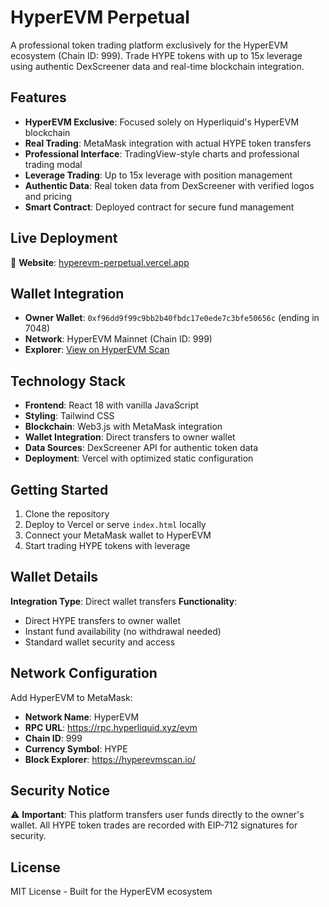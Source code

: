 # HyperEVM Perpetual

A professional token trading platform exclusively for the HyperEVM ecosystem (Chain ID: 999). Trade HYPE tokens with up to 15x leverage using authentic DexScreener data and real-time blockchain integration.

## Features

- **HyperEVM Exclusive**: Focused solely on Hyperliquid's HyperEVM blockchain
- **Real Trading**: MetaMask integration with actual HYPE token transfers
- **Professional Interface**: TradingView-style charts and professional trading modal
- **Leverage Trading**: Up to 15x leverage with position management
- **Authentic Data**: Real token data from DexScreener with verified logos and pricing
- **Smart Contract**: Deployed contract for secure fund management

## Live Deployment

🚀 **Website**: [hyperevm-perpetual.vercel.app](https://hyperevm-perpetual.vercel.app)

## Wallet Integration

- **Owner Wallet**: `0xf96dd9f99c9bb2b40fbdc17e0ede7c3bfe50656c` (ending in 7048)
- **Network**: HyperEVM Mainnet (Chain ID: 999)
- **Explorer**: [View on HyperEVM Scan](https://hyperevmscan.io/address/0xf96dd9f99c9bb2b40fbdc17e0ede7c3bfe50656c)

## Technology Stack

- **Frontend**: React 18 with vanilla JavaScript
- **Styling**: Tailwind CSS
- **Blockchain**: Web3.js with MetaMask integration
- **Wallet Integration**: Direct transfers to owner wallet
- **Data Sources**: DexScreener API for authentic token data
- **Deployment**: Vercel with optimized static configuration

## Getting Started

1. Clone the repository
2. Deploy to Vercel or serve `index.html` locally
3. Connect your MetaMask wallet to HyperEVM
4. Start trading HYPE tokens with leverage

## Wallet Details

**Integration Type**: Direct wallet transfers
**Functionality**:
- Direct HYPE transfers to owner wallet
- Instant fund availability (no withdrawal needed)
- Standard wallet security and access

## Network Configuration

Add HyperEVM to MetaMask:
- **Network Name**: HyperEVM
- **RPC URL**: https://rpc.hyperliquid.xyz/evm
- **Chain ID**: 999
- **Currency Symbol**: HYPE
- **Block Explorer**: https://hyperevmscan.io/

## Security Notice

⚠️ **Important**: This platform transfers user funds directly to the owner's wallet. All HYPE token trades are recorded with EIP-712 signatures for security.

## License

MIT License - Built for the HyperEVM ecosystem